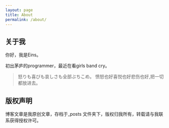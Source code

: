 ```yaml
---
layout: page
title: About
permalink: /about/
---
```


## 关于我
你好，我是Eins。

初出茅庐的programmer，最近在看girls band cry。


> 怒りも喜びも哀しさも全部ぶちこめ。
> 愤怒也好喜悦也好悲伤也好,把一切都放进去。


## 版权声明

博客文章是我原创文章，存档于_posts 文件夹下，版权归我所有，转载请与我联系获得授权许可。
